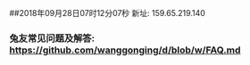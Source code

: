 ##2018年09月28日07时12分07秒 新址: 159.65.219.140
### 兔友常见问题及解答: https://github.com/wanggonging/d/blob/w/FAQ.md
